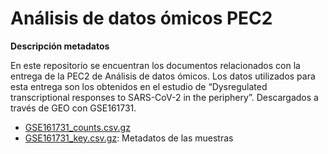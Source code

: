# Análisis de datos ómicos PEC2

**Descripción metadatos** 

En este repositorio se encuentran los documentos relacionados con la entrega de la PEC2 de Análisis de datos ómicos. Los datos utilizados para esta entrega son los obtenidos en el estudio de “Dysregulated transcriptional responses to SARS-CoV-2 in the periphery”. Descargados a través de GEO con GSE161731.

- [GSE161731_counts.csv.gz](https://github.com/user-attachments/files/20274865/GSE161731_counts.csv.gz)
- [GSE161731_key.csv.gz](https://github.com/user-attachments/files/20274869/GSE161731_key.csv.gz): Metadatos de las muestras
  
